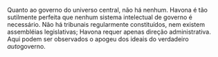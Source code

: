 ﻿Quanto ao governo do universo central, não há nenhum. Havona é tão sutilmente perfeita que nenhum sistema intelectual de governo é necessário. Não há tribunais regularmente constituídos, nem existem assembléias legislativas; Havona requer apenas direção administrativa. Aqui podem ser observados o  apogeu dos ideais do verdadeiro <I>auto</I>governo.